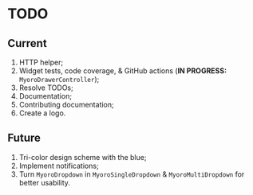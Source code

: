 # TODO

## Current

1. HTTP helper;
1. Widget tests, code coverage, & GitHub actions (**IN PROGRESS:** `MyoroDrawerController`);
1. Resolve TODOs;
1. Documentation;
1. Contributing documentation;
1. Create a logo.

## Future

1. Tri-color design scheme with the blue;
1. Implement notifications;
1. Turn `MyoroDropdown` in `MyoroSingleDropdown` & `MyoroMultiDropdown` for better usability.
